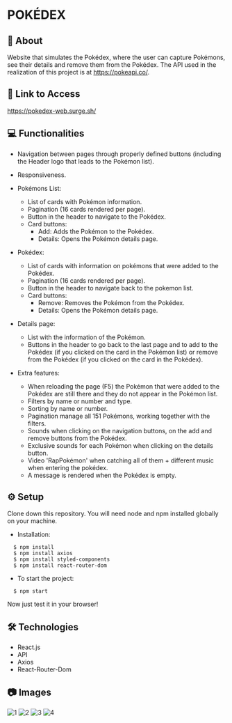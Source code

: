 # POKÉDEX

## 📄 About
Website that simulates the Pokédex, where the user can capture Pokémons, see their details and remove them from the Pokédex. The API used in the realization of this project is at https://pokeapi.co/.

## 🔗 Link to Access
https://pokedex-web.surge.sh/

## 💻 Functionalities
- Navigation between pages through properly defined buttons (including the Header logo that leads to the Pokémon list).
- Responsiveness.

- Pokémons List: 
     - List of cards with Pokémon information.
     - Pagination (16 cards rendered per page).
     - Button in the header to navigate to the Pokédex.
     - Card buttons:
        - Add: Adds the Pokémon to the Pokédex.
        - Details: Opens the Pokémon details page.
- Pokédex:
     - List of cards with information on pokémons that were added to the Pokédex.
     - Pagination (16 cards rendered per page).
     - Button in the header to navigate back to the pokemon list.
     - Card buttons:
        - Remove: Removes the Pokémon from the Pokédex.
        - Details: Opens the Pokémon details page.
- Details page:
     - List with the information of the Pokémon.
     - Buttons in the header to go back to the last page and to add to the Pokédex (if you clicked on the card in the Pokémon list) or remove from the Pokédex (if you clicked on the card in the Pokédex).
     
- Extra features:
     - When reloading the page (F5) the Pokémon that were added to the Pokédex are still there and they do not appear in the Pokémon list.
     - Filters by name or number and type.
     - Sorting by name or number.
     - Pagination manage all 151 Pokémons, working together with the filters.
     - Sounds when clicking on the navigation buttons, on the add and remove buttons from the Pokédex.
     - Exclusive sounds for each Pokémon when clicking on the details button.
     - Video 'RapPokémon' when catching all of them + different music when entering the pokédex.
     - A message is rendered when the Pokédex is empty.
     
## ⚙️ Setup

Clone down this repository. You will need node and npm installed globally on your machine.

- Installation:

```
  $ npm install
  $ npm install axios
  $ npm install styled-components
  $ npm install react-router-dom
```

- To start the project:

```
  $ npm start
```

Now just test it in your browser!

## 🛠 Technologies

- React.js
- API
- Axios
- React-Router-Dom
     
## 📷 Images
![1](https://user-images.githubusercontent.com/102267210/189549802-048814da-6a2e-45d3-b068-633c6f73b041.png)
![2](https://user-images.githubusercontent.com/102267210/189549804-83fe679a-7e79-49ca-9aba-ff6eda2a19a1.png)
![3](https://user-images.githubusercontent.com/102267210/189550834-ef8fa33b-175e-47b8-b2ed-edbd1ef61c29.png)
![4](https://user-images.githubusercontent.com/102267210/189549806-ea3add8a-18c9-41de-8049-1ebaa4d50d76.png)
